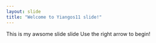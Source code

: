 ```yaml
---
layout: slide
title: "Welcome to Yiangos11 slide!"
---
```

This is my awsome slide slide
Use the right arrow to begin!
